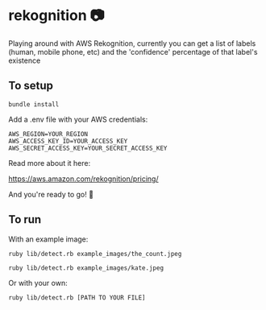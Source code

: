 # rekognition :camera:

Playing around with AWS Rekognition, currently you can get a list of labels (human, mobile phone, etc) and the 'confidence' percentage of that label's existence

## To setup

``bundle install``

Add a .env file with your AWS credentials:

```
AWS_REGION=YOUR_REGION
AWS_ACCESS_KEY_ID=YOUR_ACCESS_KEY
AWS_SECRET_ACCESS_KEY=YOUR_SECRET_ACCESS_KEY
```

Read more about it here:

https://aws.amazon.com/rekognition/pricing/

And you're ready to go! :clap:

## To run

With an example image:

``ruby lib/detect.rb example_images/the_count.jpeg``

``ruby lib/detect.rb example_images/kate.jpeg``

Or with your own:

``ruby lib/detect.rb [PATH TO YOUR FILE]``
